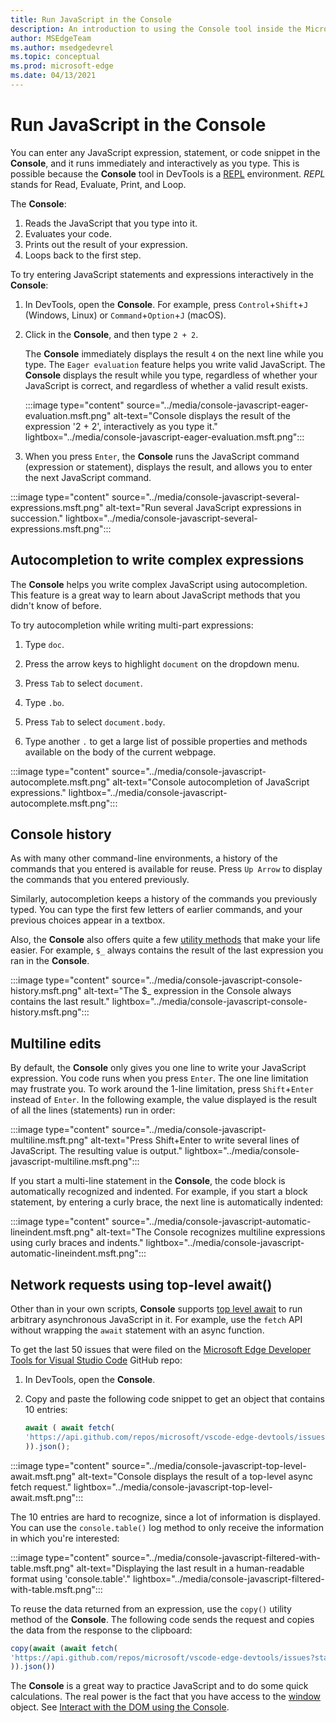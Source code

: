 ```yaml
---
title: Run JavaScript in the Console
description: An introduction to using the Console tool inside the Microsoft Edge Developer Tools as a JavaScript environment.
author: MSEdgeTeam
ms.author: msedgedevrel
ms.topic: conceptual
ms.prod: microsoft-edge
ms.date: 04/13/2021
---
```

# Run JavaScript in the Console

You can enter any JavaScript expression, statement, or code snippet in the **Console**, and it runs immediately and interactively as you type.  This is possible because the **Console** tool in DevTools is a [REPL](https://en.wikipedia.org/wiki/Read%E2%80%93eval%E2%80%93print_loop) environment.  _REPL_ stands for Read, Evaluate, Print, and Loop.

The **Console**:
1. Reads the JavaScript that you type into it.
1. Evaluates your code.
1. Prints out the result of your expression.
1. Loops back to the first step.

To try entering JavaScript statements and expressions interactively in the **Console**:

1. In DevTools, open the **Console**.  For example, press `Control`+`Shift`+`J` \(Windows, Linux\) or `Command`+`Option`+`J` \(macOS\).

1. Click in the **Console**, and then type `2 + 2`.

   The **Console** immediately displays the result `4` on the next line while you type.  The `Eager evaluation` feature helps you write valid JavaScript.  The **Console** displays the result while you type, regardless of whether your JavaScript is correct, and regardless of whether a valid result exists.

   :::image type="content" source="../media/console-javascript-eager-evaluation.msft.png" alt-text="Console displays the result of the expression '2 + 2', interactively as you type it." lightbox="../media/console-javascript-eager-evaluation.msft.png":::

1. When you press `Enter`, the **Console** runs the JavaScript command (expression or statement), displays the result, and allows you to enter the next JavaScript command.

:::image type="content" source="../media/console-javascript-several-expressions.msft.png" alt-text="Run several JavaScript expressions in succession." lightbox="../media/console-javascript-several-expressions.msft.png":::


<!-- ====================================================================== -->
## Autocompletion to write complex expressions

The **Console** helps you write complex JavaScript using autocompletion.  This feature is a great way to learn about JavaScript methods that you didn't know of before.

To try autocompletion while writing multi-part expressions:

1. Type `doc`.

1. Press the arrow keys to highlight `document` on the dropdown menu.

1. Press `Tab` to select `document`.

1. Type `.bo`.

1. Press `Tab` to select `document.body`.

1. Type another `.` to get a large list of possible properties and methods available on the body of the current webpage.

:::image type="content" source="../media/console-javascript-autocomplete.msft.png" alt-text="Console autocompletion of JavaScript expressions." lightbox="../media/console-javascript-autocomplete.msft.png":::


<!-- ====================================================================== -->
## Console history

As with many other command-line environments, a history of the commands that you entered is available for reuse.  Press `Up Arrow` to display the commands that you entered previously.  

Similarly, autocompletion keeps a history of the commands you previously typed.  You can type the first few letters of earlier commands, and your previous choices appear in a textbox.

Also, the **Console** also offers quite a few [utility methods](utilities.md) that make your life easier.  For example, `$_` always contains the result of the last expression you ran in the **Console**.

:::image type="content" source="../media/console-javascript-console-history.msft.png" alt-text="The $_ expression in the Console always contains the last result." lightbox="../media/console-javascript-console-history.msft.png":::


<!-- ====================================================================== -->
## Multiline edits

By default, the **Console** only gives you one line to write your JavaScript expression.  You code runs when you press `Enter`. The one line limitation may frustrate you.  To work around the 1-line limitation, press `Shift`+`Enter` instead of `Enter`.  In the following example, the value displayed is the result of all the lines (statements) run in order:

:::image type="content" source="../media/console-javascript-multiline.msft.png" alt-text="Press Shift+Enter to write several lines of JavaScript.  The resulting value is output." lightbox="../media/console-javascript-multiline.msft.png":::

If you start a multi-line statement in the **Console**, the code block is automatically recognized and indented.  For example, if you start a block statement, by entering a curly brace, the next line is automatically indented:

:::image type="content" source="../media/console-javascript-automatic-lineindent.msft.png" alt-text="The Console recognizes multiline expressions using curly braces and indents." lightbox="../media/console-javascript-automatic-lineindent.msft.png":::


<!-- ====================================================================== -->
## Network requests using top-level await()

Other than in your own scripts, **Console** supports [top level await](https://github.com/tc39/proposal-top-level-await) to run arbitrary asynchronous JavaScript in it.  For example, use the `fetch` API without wrapping the `await` statement with an async function.

To get the last 50 issues that were filed on the [Microsoft Edge Developer Tools for Visual Studio Code](https://github.com/microsoft/vscode-edge-devtools) GitHub repo:

1. In DevTools, open the **Console**.

1. Copy and paste the following code snippet to get an object that contains 10 entries:

   ```javascript
   await ( await fetch(
   'https://api.github.com/repos/microsoft/vscode-edge-devtools/issues?state=all&per_page=50&page=1'
   )).json();
   ```

:::image type="content" source="../media/console-javascript-top-level-await.msft.png" alt-text="Console displays the result of a top-level async fetch request." lightbox="../media/console-javascript-top-level-await.msft.png":::

The 10 entries are hard to recognize, since a lot of information is displayed.  You can use the `console.table()` log method to only receive the information in which you're interested:

:::image type="content" source="../media/console-javascript-filtered-with-table.msft.png" alt-text="Displaying the last result in a human-readable format using 'console.table'." lightbox="../media/console-javascript-filtered-with-table.msft.png":::

To reuse the data returned from an expression, use the `copy()` utility method of the **Console**.  The following code sends the request and copies the data from the response to the clipboard:

```javascript
copy(await (await fetch(
'https://api.github.com/repos/microsoft/vscode-edge-devtools/issues?state=all&per_page=50&page=1'
)).json())
```

The **Console** is a great way to practice JavaScript and to do some quick calculations.  The real power is the fact that you have access to the [window](https://developer.mozilla.org/docs/Web/API/Window) object.  See [Interact with the DOM using the Console](console-dom-interaction.md).

